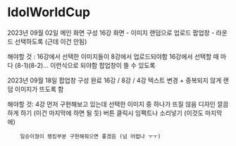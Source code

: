 # IdolWorldCup

2023년 09월 02일
메인 화면 구성 
16강 화면 - 이미지 랜덤으로 업로드 
팝업창 - 라운드 선택하도록 (근데 이건 안됨)

해야할 것 : 
        16강에서 선택한 이미지들이 8강에서 업로드되야함
        16강에서 선택할 때 마다 (8-1)(8-2)... 이런식으로 되야함
        팝업창이 뜰 수 있도록 
        
        

2023년 09월 18일
팝업창 구성 완료
16강 / 8강 / 4강 텍스트 변경 + 중복되지 않게 랜덤 이미지가 뜨도록 함

해야할 것:
        4강 먼저 구현해보고 있는데 선택한 이미지 중 하나가 뜨질 않음
        디자인 깔끔하게 하기 (이건 마지막에 하면 될 듯)
        버튼 클릭시 임펙트나 소리넣기 (이것도 마지막에)
        
        일승이형이 랭킹부분 구현해줘으면 좋겠음 (넘 어렵나 ㅜㅜ)